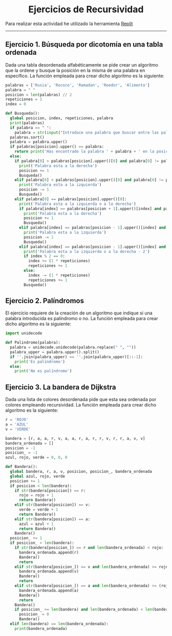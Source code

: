 <h1 align="center">Ejercicios de Recursividad</h1>
<p> Para realizar esta actividad he utilizado la herramienta <a href="https://replit.com/">Replit</a></p>

***

<h2>Ejercicio 1. Búsqueda por dicotomía en una tabla ordenada</h2>

Dada una tabla desordenada alfabéticamente se pide crear un algoritmo que la ordene y busque la posición en la misma de una palabra en específico. 
La función empleada para crear dicho algoritmo es la siguiente:

```py
palabras = ['Rusia', 'Rococo', 'Ramadan', 'Roedor', 'Alimento']
palabra = " "
posicion = len(palabras) // 2
repeticiones = 1
index = 0

def Busqueda():
  global posicion, index, repeticiones, palabra
  print(palabras)
  if palabra == " ":
    palabra = str(input("Introduce una palabra que buscar entre las palabra de la lista:"))
  palabras.sort()
  palabra = palabra.upper()
  if palabras[posicion].upper() == palabra:
    return print('Has encontrado la palabra ' + palabra + ' en la posición ' + str(posicion + 1) + ' (Index '+ str(posicion) + ')')
  else:
    if palabra[0] > palabras[posicion].upper()[0] and palabra[0] != palabras[posicion].upper()[0]:
      print('Palabra esta a la derecha')
      posicion += 1
      Busqueda()
    elif palabra[0] < palabras[posicion].upper()[0] and palabra[0] != palabras[posicion].upper()[0]:
      print('Palabra esta a la izquierda')
      posicion -= 1
      Busqueda()
    elif palabra[0] == palabras[posicion].upper()[0]:
      print('Palabra esta a la izquierda o a la derecha')
      if palabra[index] == palabras[posicion + 1].upper()[index] and palabra[index] != palabras[posicion - 1].upper()[index]:
        print('Palabra esta a la derecha')
        posicion += 1
        Busqueda()
      elif palabra[index] == palabras[posicion - 1].upper()[index] and palabra[index] != palabras[posicion + 1].upper()[index]:
        print('Palabra esta a la izquierda')
        posicion -= 1
        Busqueda()
      elif palabra[index] == palabras[posicion - 1].upper()[index] and palabra[index] == palabras[posicion + 1].upper()[index]:
        print('Palabra esta a la izquierda o a la derecha - 2')
        if index % 2 == 0:
          index += (1 * repeticiones)
          repeticiones += 1
        else:
          index -= (1 * repeticiones)
          repeticiones += 1
        Busqueda()
```

<h2>Ejercicio 2. Palíndromos</h2>

El ejercicio requiere de la creación de un algoritmo que indique si una palabra introducida es palíndromo o no.
La función empleada para crear dicho algoritmo es la siguiente:

```py
import unidecode

def Palindromo(palabra):
  palabra = unidecode.unidecode(palabra.replace(" ", ""))
  palabra_upper = palabra.upper().split()
  if ''.join(palabra_upper) == ''.join(palabra_upper)[::-1]:
    print('Es palíndromo')
  else:
    print('No es palíndromo')
```

<h2>Ejercicio 3. La bandera de Dijkstra</h2>

Dada una lista de colores desordenada pide que esta sea ordenada por colores empleando recursividad.
La función empleada para crear dicho algoritmo es la siguiente:

```py
r = 'ROJO'
a = 'AZUL'
v = 'VERDE'

bandera = [r, a, a, r, v, a, a, r, a, r, r, v, r, r, a, v, v]
bandera_ordenada = []
posicion = -1
posicion_ = -1
azul, rojo, verde = 0, 0, 0

def Bandera():
  global bandera, r, a, v, posicion, posicion_, bandera_ordenada
  global azul, rojo, verde
  posicion += 1
  if posicion < len(bandera):
    if str(bandera[posicion]) == r:
      rojo = rojo + 1
      return Bandera()
    elif str(bandera[posicion]) == v:
      verde = verde + 1
      return Bandera()
    elif str(bandera[posicion]) == a:
      azul = azul + 1
      return Bandera()
    Bandera()
  posicion_ += 1
  if posicion_ < len(bandera):
    if str(bandera[posicion_]) == r and len(bandera_ordenada) < rojo:
      bandera_ordenada.append(r)
      Bandera()
      return
    elif str(bandera[posicion_]) == v and len(bandera_ordenada) >= rojo and len(bandera_ordenada) < (rojo + verde):
      bandera_ordenada.append(v)
      Bandera()
      return
    elif str(bandera[posicion_]) == a and len(bandera_ordenada) >= (rojo + verde)  and len(bandera_ordenada) < (rojo + verde + azul):
      bandera_ordenada.append(a)
      Bandera()
      return
    Bandera()
    if posicion_ >= len(bandera) and len(bandera_ordenada) < len(bandera):
      posicion_ = 0
      Bandera()
  elif len(bandera) == len(bandera_ordenada):
    print(bandera_ordenada)
```
